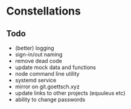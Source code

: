 # Constellations

## Todo

- (better) logging
- sign-in/out naming
- remove dead code
- update mock data and functions
- node command line utility
- systemd service
- mirror on git.goettsch.xyz
- update links to other projects (equuleus etc)
- ability to change passwords
